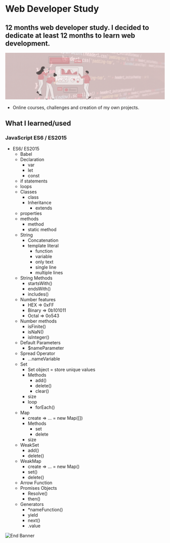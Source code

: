 # Web Developer Study
## 12 months web developer study. I decided to dedicate at least 12 months to learn web development.

![Begin Banner](Documentation/top-1200x350.gif)

* Online courses, challenges and creation of my own projects.

## What I learned/used 
### JavaScript ES6 / ES2015
* ES6/ ES2015
    * Babel
    * Declaration
        * var
        * let
        * const
    * if statements
    * loops
     * Classes
        * class
        * Inheritance
            * extends
    * properties
    * methods
        * method
        * static method
    * String
        * Concatenation
        * template literal
            * function
            * variable
            * only text
            * single line
            * multiple lines
    * String Methods
        * startsWith()
        * endsWith()
        * includes()
    * Number features
        * HEX => 0xFF
        * Binary => 0b101011
        * Octal => 0o543
    * Number methods
        * isFinite()
        * isNaN()
        * isInteger()
    * Default Parameters
        * $nameParameter
    * Spread Operator
        * ...nameVariable
    * Set
        * Set object = store unique values
        * Methods
            * add()
            * delete()
            * clear()
        * size
        * loop
            * forEach()
    * Map
        * create => ... = new Map([])
        * Methods
            * set
            * delete
        * size
    * WeakSet
        * add()
        * delete()
    * WeakMap
        * create => ... = new Map()
        * set()
        * delete()
    * Arrow Function
    * Promises Objects
        * Resolve()
        * then()
    * Generators
        * *nameFunction()
        * yield
        * next()
        * .value


![End Banner](Documentation/botton-1200x350.gif)